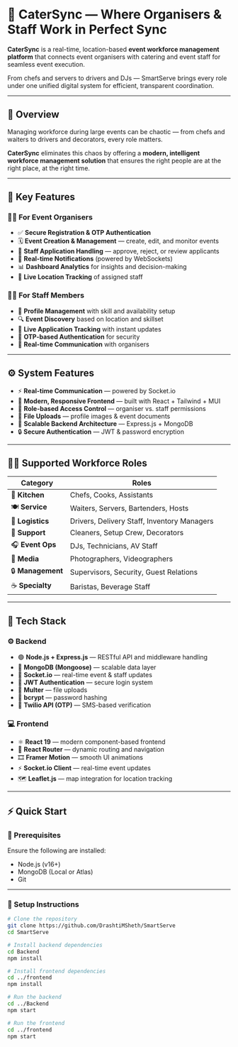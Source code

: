 # 🎯 CaterSync — Where Organisers & Staff Work in Perfect Sync

**CaterSync** is a real-time, location-based **event workforce management platform** that connects event organisers with catering and event staff for seamless event execution.  

From chefs and servers to drivers and DJs — SmartServe brings every role under one unified digital system for efficient, transparent coordination.

---

## 🚀 Overview

Managing workforce during large events can be chaotic — from chefs and waiters to drivers and decorators, every role matters.  

**CaterSync** eliminates this chaos by offering a **modern, intelligent workforce management solution** that ensures the right people are at the right place, at the right time.

---

## 🌟 Key Features

### 👨‍💼 For Event Organisers
- ✅ **Secure Registration & OTP Authentication**
- 🗓️ **Event Creation & Management** — create, edit, and monitor events
- 🧾 **Staff Application Handling** — approve, reject, or review applicants
- 🔔 **Real-time Notifications** (powered by WebSockets)
- 📊 **Dashboard Analytics** for insights and decision-making
- 📍 **Live Location Tracking** of assigned staff

### 👩‍🍳 For Staff Members
- 👤 **Profile Management** with skill and availability setup
- 🔍 **Event Discovery** based on location and skillset
- 🚀 **Live Application Tracking** with instant updates
- 🔑 **OTP-based Authentication** for security
- 💬 **Real-time Communication** with organisers

---

## ⚙️ System Features

- ⚡ **Real-time Communication** — powered by Socket.io  
- 🎨 **Modern, Responsive Frontend** — built with React + Tailwind + MUI  
- 🔐 **Role-based Access Control** — organiser vs. staff permissions  
- 📁 **File Uploads** — profile images & event documents  
- 🧠 **Scalable Backend Architecture** — Express.js + MongoDB  
- 🔒 **Secure Authentication** — JWT & password encryption  

---

## 🧑‍🍳 Supported Workforce Roles

| Category | Roles |
|-----------|--------|
| 🍳 **Kitchen** | Chefs, Cooks, Assistants |
| 🍽️ **Service** | Waiters, Servers, Bartenders, Hosts |
| 🚚 **Logistics** | Drivers, Delivery Staff, Inventory Managers |
| 🧹 **Support** | Cleaners, Setup Crew, Decorators |
| 🎧 **Event Ops** | DJs, Technicians, AV Staff |
| 📸 **Media** | Photographers, Videographers |
| 🔒 **Management** | Supervisors, Security, Guest Relations |
| ☕ **Specialty** | Baristas, Beverage Staff |

---

## 🧠 Tech Stack

### ⚙️ Backend
- 🟢 **Node.js + Express.js** — RESTful API and middleware handling  
- 🍃 **MongoDB (Mongoose)** — scalable data layer  
- 🔌 **Socket.io** — real-time event & staff updates  
- 🔐 **JWT Authentication** — secure login system  
- 🧾 **Multer** — file uploads  
- 🧂 **bcrypt** — password hashing  
- 📱 **Twilio API (OTP)** — SMS-based verification  

### 💻 Frontend
- ⚛️ **React 19** — modern component-based frontend  
- 🧭 **React Router** — dynamic routing and navigation  
- 🎞️ **Framer Motion** — smooth UI animations  
- ⚡ **Socket.io Client** — real-time event updates  
- 🗺️ **Leaflet.js** — map integration for location tracking  

---

## ⚡ Quick Start

### 🧩 Prerequisites
Ensure the following are installed:
- Node.js (v16+)
- MongoDB (Local or Atlas)
- Git

---

### 🔧 Setup Instructions

```bash
# Clone the repository
git clone https://github.com/DrashtiMSheth/SmartServe
cd SmartServe

# Install backend dependencies
cd Backend
npm install

# Install frontend dependencies
cd ../frontend
npm install

# Run the backend
cd ../Backend
npm start

# Run the frontend
cd ../frontend
npm start
